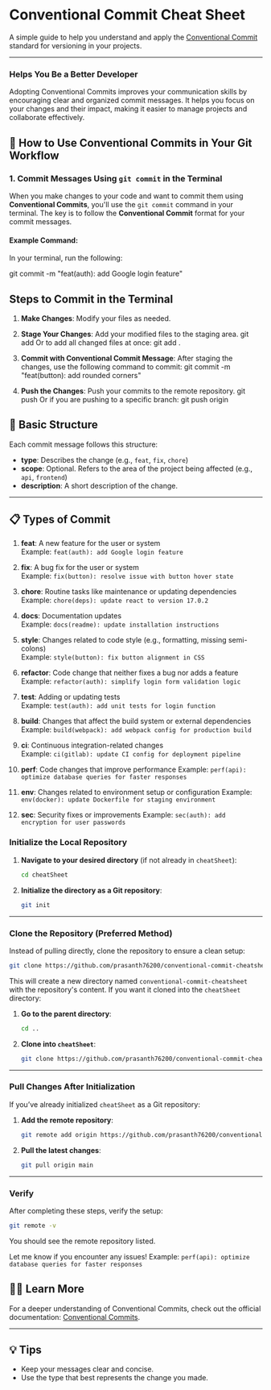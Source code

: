 # Conventional Commit Cheat Sheet

A simple guide to help you understand and apply the [Conventional Commit](https://www.conventionalcommits.org/en/v1.0.0/) standard for versioning in your projects.

---
### Helps You Be a Better Developer

Adopting Conventional Commits improves your communication skills by encouraging clear and organized commit messages. It helps you focus on your changes and their impact, making it easier to manage projects and collaborate effectively.


## 🚀 How to Use Conventional Commits in Your Git Workflow

### 1. **Commit Messages Using `git commit` in the Terminal**

When you make changes to your code and want to commit them using **Conventional Commits**, you'll use the `git commit` command in your terminal. The key is to follow the **Conventional Commit** format for your commit messages.

#### Example Command:
In your terminal, run the following:


git commit -m "feat(auth): add Google login feature"

## Steps to Commit in the Terminal

1. **Make Changes**: Modify your files as needed.

2. **Stage Your Changes**: Add your modified files to the staging area.
    git add <file>
    Or to add all changed files at once:
    git add .

3. **Commit with Conventional Commit Message**: After staging the changes, use the following command to commit:
    git commit -m "feat(button): add rounded corners"

4. **Push the Changes**: Push your commits to the remote repository.
    git push
    Or if you are pushing to a specific branch:
    git push origin <branch-name>



## 🚀 Basic Structure

Each commit message follows this structure:

- **type**: Describes the change (e.g., `feat`, `fix`, `chore`)
- **scope**: Optional. Refers to the area of the project being affected (e.g., `api`, `frontend`)
- **description**: A short description of the change.

---

## 📋 Types of Commit

1. **feat**: A new feature for the user or system  
   Example: `feat(auth): add Google login feature`

2. **fix**: A bug fix for the user or system  
   Example: `fix(button): resolve issue with button hover state`

3. **chore**: Routine tasks like maintenance or updating dependencies  
   Example: `chore(deps): update react to version 17.0.2`

4. **docs**: Documentation updates  
   Example: `docs(readme): update installation instructions`

5. **style**: Changes related to code style (e.g., formatting, missing semi-colons)  
   Example: `style(button): fix button alignment in CSS`

6. **refactor**: Code change that neither fixes a bug nor adds a feature  
   Example: `refactor(auth): simplify login form validation logic`

7. **test**: Adding or updating tests  
   Example: `test(auth): add unit tests for login function`

8. **build**: Changes that affect the build system or external dependencies  
   Example: `build(webpack): add webpack config for production build`

9. **ci**: Continuous integration-related changes  
   Example: `ci(gitlab): update CI config for deployment pipeline`

10. **perf**: Code changes that improve performance
   Example: `perf(api): optimize database queries for faster responses`

11. **env**: Changes related to environment setup or configuration 
    Example: `env(docker): update Dockerfile for staging environment`

12. **sec**: Security fixes or improvements
    Example: `sec(auth): add encryption for user passwords`



### Initialize the Local Repository
1. **Navigate to your desired directory** (if not already in `cheatSheet`):
   ```bash
   cd cheatSheet
   ```

2. **Initialize the directory as a Git repository**:
   ```bash
   git init
   ```

---

### Clone the Repository (Preferred Method)
Instead of pulling directly, clone the repository to ensure a clean setup:
```bash
git clone https://github.com/prasanth76200/conventional-commit-cheatsheet.git
```

This will create a new directory named `conventional-commit-cheatsheet` with the repository's content. If you want it cloned into the `cheatSheet` directory:

1. **Go to the parent directory**:
   ```bash
   cd ..
   ```

2. **Clone into `cheatSheet`**:
   ```bash
   git clone https://github.com/prasanth76200/conventional-commit-cheatsheet.git cheatSheet
   ```

---

### Pull Changes After Initialization
If you’ve already initialized `cheatSheet` as a Git repository:

1. **Add the remote repository**:
   ```bash
   git remote add origin https://github.com/prasanth76200/conventional-commit-cheatsheet.git
   ```

2. **Pull the latest changes**:
   ```bash
   git pull origin main
   ```

---

### Verify
After completing these steps, verify the setup:
```bash
git remote -v
```

You should see the remote repository listed.

Let me know if you encounter any issues!
   Example: `perf(api): optimize database queries for faster responses`

## 🧑‍💻 Learn More

For a deeper understanding of Conventional Commits, check out the official documentation: [Conventional Commits](https://www.conventionalcommits.org/en/v1.0.0/).

---

## 💡 Tips

- Keep your messages clear and concise.
- Use the type that best represents the change you made.

